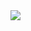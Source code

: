 <img src="https://user-images.githubusercontent.com/81578763/150695010-7a32d146-ce98-4a3a-8b33-9de05a24a949.gif">